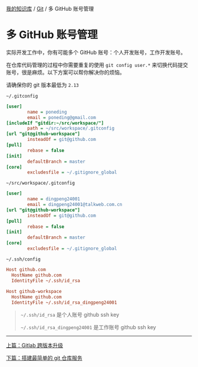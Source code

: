 [我的知识库](../README.md) / [Git](zz_gneratered_mdi.md) / 多 GitHub 账号管理

# 多 GitHub 账号管理

实际开发工作中，你有可能多个 GitHub 账号：个人开发账号，工作开发账号。

在仓库代码管理的过程中你需要重复的使用 `git config user.*` 来切换代码提交账号，很是麻烦。以下方案可以帮你解决你的烦恼。

请确保你的 git 版本最低为 `2.13`

`~/.gitconfig`

```ini
[user]
        name = poneding
        email = poneding@gmail.com
[includeIf "gitdir:~/src/workspace/"]
        path = ~/src/workspace/.gitconfig
[url "git@github-workspace"]
        insteadOf = git@github.com
[pull]
        rebase = false
[init]
        defaultBranch = master
[core]
        excludesfile = ~/.gitignore_global
```

`~/src/workspace/.gitconfig`

```ini
[user]
        name = dingpeng24001
        email = dingpeng24001@talkweb.com.cn
[url "git@github-workspace"]
        insteadOf = git@github.com
[pull]
        rebase = false
[init]
        defaultBranch = master
[core]
        excludesfile = ~/.gitignore_global
```

`~/.ssh/config`

```ini
Host github.com
  HostName github.com
  IdentityFile ~/.ssh/id_rsa
​
Host github-workspace
  HostName github.com
  IdentityFile ~/.ssh/id_rsa_dingpeng24001
```

> `~/.ssh/id_rsa` 是个人账号 github ssh key
>
> `~/.ssh/id_rsa_dingpeng24001` 是工作账号 github ssh key

---
[上篇：Gitlab 跨版本升级](gitlab-upgrade-cross-version.md)

[下篇：搭建最简单的 git 仓库服务](simplest-git-server.md)
